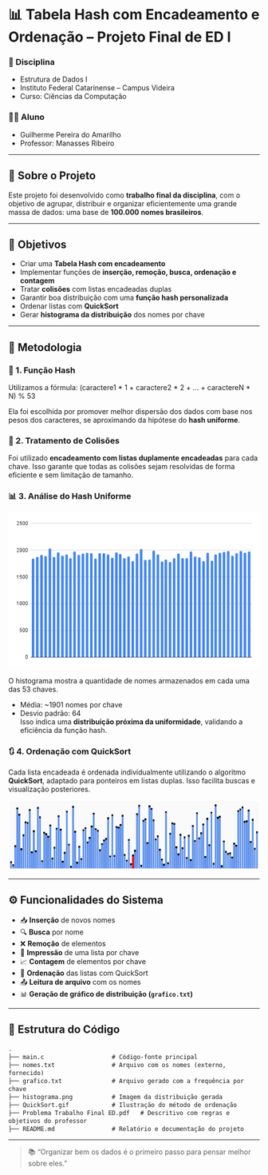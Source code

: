 # 📊 Tabela Hash com Encadeamento e Ordenação – Projeto Final de ED I

### 📌 Disciplina
- Estrutura de Dados I  
- Instituto Federal Catarinense – Campus Videira  
- Curso: Ciências da Computação

### 👨‍🎓 Aluno
- Guilherme Pereira do Amarilho  
- Professor: Manasses Ribeiro

---

## 📘 Sobre o Projeto

Este projeto foi desenvolvido como **trabalho final da disciplina**, com o objetivo de agrupar, distribuir e organizar eficientemente uma grande massa de dados: uma base de **100.000 nomes brasileiros**.

---

## 🎯 Objetivos

- Criar uma **Tabela Hash com encadeamento**
- Implementar funções de **inserção, remoção, busca, ordenação e contagem**
- Tratar **colisões** com listas encadeadas duplas
- Garantir boa distribuição com uma **função hash personalizada**
- Ordenar listas com **QuickSort**
- Gerar **histograma da distribuição** dos nomes por chave

---

## 🧠 Metodologia

### 🔢 1. Função Hash

Utilizamos a fórmula: 
(caractere1 * 1 + caractere2 * 2 + ... + caractereN * N) % 53

Ela foi escolhida por promover melhor dispersão dos dados com base nos pesos dos caracteres, se aproximando da hipótese do **hash uniforme**.

### 🔁 2. Tratamento de Colisões

Foi utilizado **encadeamento com listas duplamente encadeadas** para cada chave. Isso garante que todas as colisões sejam resolvidas de forma eficiente e sem limitação de tamanho.

### 📊 3. Análise do Hash Uniforme

![Histograma](./histograma.png)

O histograma mostra a quantidade de nomes armazenados em cada uma das 53 chaves.  
- Média: ~1901 nomes por chave  
- Desvio padrão: 64  
Isso indica uma **distribuição próxima da uniformidade**, validando a eficiência da função hash.

### 🔃 4. Ordenação com QuickSort

Cada lista encadeada é ordenada individualmente utilizando o algoritmo **QuickSort**, adaptado para ponteiros em listas duplas. Isso facilita buscas e visualização posteriores.

![QuickSort](./QuickSort.gif)

---

## ⚙️ Funcionalidades do Sistema

- 📥 **Inserção** de novos nomes
- 🔍 **Busca** por nome
- ❌ **Remoção** de elementos
- 📄 **Impressão** de uma lista por chave
- 📈 **Contagem** de elementos por chave
- 🧮 **Ordenação** das listas com QuickSort
- 📤 **Leitura de arquivo** com os nomes
- 📊 **Geração de gráfico de distribuição (`grafico.txt`)**

---

## 🧩 Estrutura do Código

```text
.
├── main.c                   # Código-fonte principal
├── nomes.txt                # Arquivo com os nomes (externo, fornecido)
├── grafico.txt              # Arquivo gerado com a frequência por chave
├── histograma.png           # Imagem da distribuição gerada
├── QuickSort.gif            # Ilustração do método de ordenação
├── Problema Trabalho Final ED.pdf   # Descritivo com regras e objetivos do professor
├── README.md                # Relatório e documentação do projeto
```

---

> 📚 “Organizar bem os dados é o primeiro passo para pensar melhor sobre eles.”
